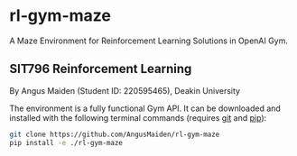 # rl-gym-maze
A Maze Environment for Reinforcement Learning Solutions in OpenAI Gym.  


## SIT796 Reinforcement Learning
By Angus Maiden (Student ID: 220595465), Deakin University  


The environment is a fully functional Gym API. It can be downloaded and installed with the following terminal commands (requires [git](https://git-scm.com/) and [pip](https://pypi.org/project/pip/)):
```bash
git clone https://github.com/AngusMaiden/rl-gym-maze
pip install -e ./rl-gym-maze
```
